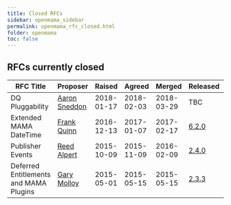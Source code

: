 ```yaml
---
title: Closed RFCs
sidebar: openmama_sidebar
permalink: openmama_rfc_closed.html
folder: openmama
toc: false
---
```


## RFCs currently closed

| RFC Title | Proposer  | Raised | Agreed | Merged | Released | Discussed | Document | Changes |
| --------- | --------- | ------ | ------ | ------ | -------- | --------- | -------- | ------- |
| DQ Pluggability | [Aaron Sneddon](https://github.com/arn7374) | 2018-01-17 | 2018-02-03 | 2018-03-29 | TBC  | [Archive](https://lists.openmama.org/pipermail/openmama-dev/2018/002152.html) | [View](https://openmama.github.io/openmama_rfc_dq_pluggability.html) | [PR](https://github.com/OpenMAMA/OpenMAMA/pull/344) / [Commit](https://github.com/OpenMAMA/OpenMAMA/commit/6de60350f40b4d9b0f181b7e64e0d192798b9f97) |
| Extended MAMA DateTime | [Frank Quinn](https://github.com/fquinner) | 2016-12-13 | 2017-01-07 | 2017-02-17 | [6.2.0](https://github.com/OpenMAMA/OpenMAMA/releases/tag/OpenMAMA-6.2.0-release)  | [Archive](https://lists.openmama.org/pipermail/openmama-dev/2016/001944.html) | [View](openmama_rfc_extended_datetime.html) | [PR](https://github.com/OpenMAMA/OpenMAMA/pull/248) |
| Publisher Events                       | [Reed Alpert](https://github.com/reed-jpm-alpert) | 2015-10-09 | 2015-11-09 | 2016-02-09 | [2.4.0](https://github.com/OpenMAMA/OpenMAMA/releases/tag/OpenMAMA-2.4.0-release) | [Archive](https://lists.openmama.org/pipermail/openmama-dev/2015-October/001626.html) | [View](openmama_rfc_publisher_events.html)                  | [PR](https://github.com/OpenMAMA/OpenMAMA/pull/128) |
| Deferred Entitlements and MAMA Plugins | [Gary Molloy](https://github.com/garymolloy)      | 2015-05-01 | 2015-05-15 | 2015-05-15 | [2.3.3](https://github.com/OpenMAMA/OpenMAMA/releases/tag/OpenMAMA-2.3.3-release) | [Archive](https://lists.openmama.org/pipermail/openmama-dev/2015-May/001498.html)     | [View](openmama_rfc_deferred_entitlements_mama_plugin.html) | [Commit](https://github.com/OpenMAMA/OpenMAMA/commit/edc5997a0afac307ae7268030d5dd78a1bb2ad5e) |
